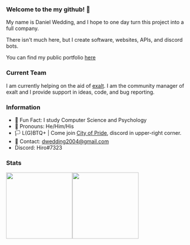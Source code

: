 ### Welcome to the my github! 👋

My name is Daniel Wedding, and I hope to one day turn this project into a full company.

There isn't much here, but I create software, websites, APIs, and discord bots.

You can find my public portfolio [here](https://ottegi.github.io/Portfolio)

### Current Team
I am currently helping on the aid of [exalt](https://github.com/exalt). I am the community manager of exalt and I provide support in ideas, code, and bug reporting.

### Information
- 🎉 Fun Fact: I study Computer Science and Psychology
- 🧑 Pronouns: He/Him/His
- 🏳 L(G)BTQ+ | Come join [City of Pride](https://ottegi.github.io/City-of-Pride), discord in upper-right corner.
- 📧 Contact: dwedding2004@gmail.com
- Discord: Hiro#7323

### Stats
<div style="display: flex; flex-direction: row;" align="center">
  <img height="180em" src="https://github-readme-stats.vercel.app/api?username=Ottegi&count_private=true&show_icons=true&theme=dark" />
  <img height="180em" src="https://github-readme-stats.vercel.app/api/top-langs/?username=Ottegi&theme=dark&layout=compact&langs_count=6" />
</div>
